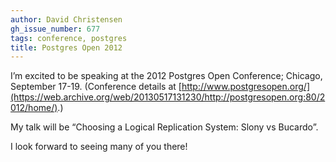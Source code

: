 ```yaml
---
author: David Christensen
gh_issue_number: 677
tags: conference, postgres
title: Postgres Open 2012
---
```




I’m excited to be speaking at the 2012 Postgres Open Conference; Chicago, September 17-19. (Conference details at [http://www.postgresopen.org/](https://web.archive.org/web/20130517131230/http://postgresopen.org:80/2012/home/).)

My talk will be “Choosing a Logical Replication System: Slony vs Bucardo”.

I look forward to seeing many of you there!


